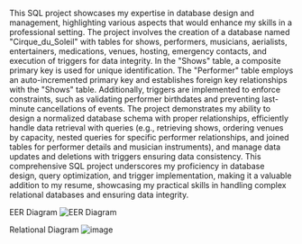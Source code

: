 This SQL project showcases my expertise in database design and management, highlighting various aspects that would enhance my skills in a professional setting. The project involves the creation of a database named "Cirque_du_Soleil" with tables for shows, performers, musicians, aerialists, entertainers, medications, venues, hosting, emergency contacts, and execution of triggers for data integrity. In the "Shows" table, a composite primary key is used for unique identification. The "Performer" table employs an auto-incremented primary key and establishes foreign key relationships with the "Shows" table. Additionally, triggers are implemented to enforce constraints, such as validating performer birthdates and preventing last-minute cancellations of events. The project demonstrates my ability to design a normalized database schema with proper relationships, efficiently handle data retrieval with queries (e.g., retrieving shows, ordering venues by capacity, nested queries for specific performer relationships, and joined tables for performer details and musician instruments), and manage data updates and deletions with triggers ensuring data consistency. This comprehensive SQL project underscores my proficiency in database design, query optimization, and trigger implementation, making it a valuable addition to my resume, showcasing my practical skills in handling complex relational databases and ensuring data integrity.

EER Diagram
![EER Diagram](https://github.com/RomilDhgt/Cirque_du_Soleil_MySQL_DB/assets/71194935/b0df152b-c907-406d-bbd6-261314f1b246)

Relational Diagram
![image](https://github.com/RomilDhgt/Cirque_du_Soleil_MySQL_DB/assets/71194935/fcbe8ce5-fc43-4f18-9397-bcf387aca051)


